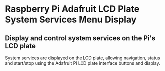 # Raspberry Pi Adafruit LCD Plate System Services Menu Display

## Display and control system services on the Pi's LCD plate

System services are displayed on the LCD plate, allowing navigation, status and start/stop using the Adafruit Pi LCD plate interface buttons and display.
